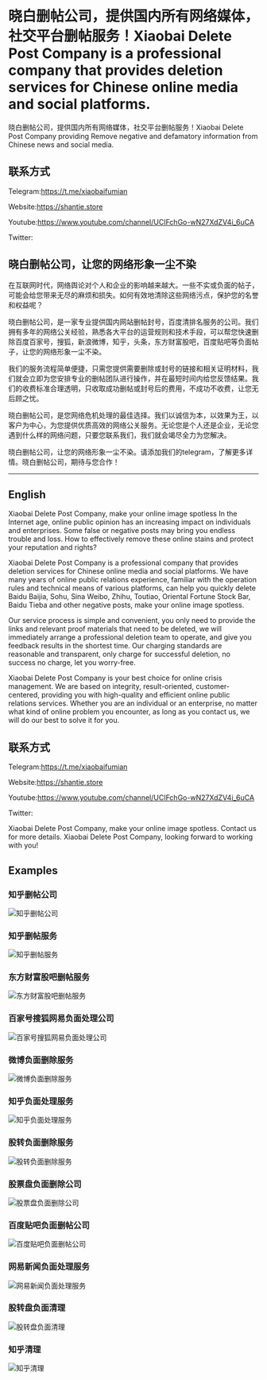 # 晓白删帖公司，提供国内所有网络媒体，社交平台删帖服务！Xiaobai Delete Post Company is a professional company that provides deletion services for Chinese online media and social platforms.
晓白删帖公司，提供国内所有网络媒体，社交平台删帖服务！Xiaobai Delete Post Company providing Remove negative and defamatory information from Chinese news and social media.

## 联系方式
Telegram:https://t.me/xiaobaifumian

Website:https://shantie.store

Youtube:https://www.youtube.com/channel/UCIFchGo-wN27XdZV4i_6uCA

Twitter:

## 晓白删帖公司，让您的网络形象一尘不染

在互联网时代，网络舆论对个人和企业的影响越来越大。一些不实或负面的帖子，可能会给您带来无尽的麻烦和损失。如何有效地清除这些网络污点，保护您的名誉和权益呢？

晓白删帖公司，是一家专业提供国内网站删帖封号，百度清排名服务的公司。我们拥有多年的网络公关经验，熟悉各大平台的运营规则和技术手段，可以帮您快速删除百度百家号，搜狐，新浪微博，知乎，头条，东方财富股吧，百度贴吧等负面帖子，让您的网络形象一尘不染。

我们的服务流程简单便捷，只需您提供需要删除或封号的链接和相关证明材料，我们就会立即为您安排专业的删帖团队进行操作，并在最短时间内给您反馈结果。我们的收费标准合理透明，只收取成功删帖或封号后的费用，不成功不收费，让您无后顾之忧。

晓白删帖公司，是您网络危机处理的最佳选择。我们以诚信为本，以效果为王，以客户为中心，为您提供优质高效的网络公关服务。无论您是个人还是企业，无论您遇到什么样的网络问题，只要您联系我们，我们就会竭尽全力为您解决。

晓白删帖公司，让您的网络形象一尘不染。请添加我们的telegram，了解更多详情。晓白删帖公司，期待与您合作！

---
## English
Xiaobai Delete Post Company, make your online image spotless
In the Internet age, online public opinion has an increasing impact on individuals and enterprises. Some false or negative posts may bring you endless trouble and loss. How to effectively remove these online stains and protect your reputation and rights?

Xiaobai Delete Post Company is a professional company that provides deletion services for Chinese online media and social platforms. We have many years of online public relations experience, familiar with the operation rules and technical means of various platforms, can help you quickly delete Baidu Baijia, Sohu, Sina Weibo, Zhihu, Toutiao, Oriental Fortune Stock Bar, Baidu Tieba and other negative posts, make your online image spotless.

Our service process is simple and convenient, you only need to provide the links and relevant proof materials that need to be deleted, we will immediately arrange a professional deletion team to operate, and give you feedback results in the shortest time. Our charging standards are reasonable and transparent, only charge for successful deletion, no success no charge, let you worry-free.

Xiaobai Delete Post Company is your best choice for online crisis management. We are based on integrity, result-oriented, customer-centered, providing you with high-quality and efficient online public relations services. Whether you are an individual or an enterprise, no matter what kind of online problem you encounter, as long as you contact us, we will do our best to solve it for you.


## 联系方式
Telegram:https://t.me/xiaobaifumian

Website:https://shantie.store

Youtube:https://www.youtube.com/channel/UCIFchGo-wN27XdZV4i_6uCA

Twitter:

Xiaobai Delete Post Company, make your online image spotless. Contact us for more details. Xiaobai Delete Post Company, looking forward to working with you!

## Examples

### 知乎删帖公司
![知乎删帖公司](https://github.com/xiaobaishantie/shantie-service/assets/134913089/6d019f45-364f-4281-aea1-f38f25163580)
### 知乎删帖服务
![知乎删帖服务](https://github.com/xiaobaishantie/shantie-service/assets/134913089/ef0639cc-0dee-42bd-b305-353248511ada)
### 东方财富股吧删帖服务
![东方财富股吧删帖服务](https://github.com/xiaobaishantie/shantie-service/assets/134913089/306aa3a3-827c-4d22-8310-a8544a5ecea5)
### 百家号搜狐网易负面处理公司
![百家号搜狐网易负面处理公司](https://github.com/xiaobaishantie/shantie-service/assets/134913089/f03288d1-8c95-4e27-8f21-65a5c6a87d78)
### 微博负面删除服务
![微博负面删除服务](https://github.com/xiaobaishantie/shantie-service/assets/134913089/5b544eb0-7c97-4441-98c9-5227aacdc826)
### 知乎负面处理服务
![知乎负面处理服务](https://github.com/xiaobaishantie/shantie-service/assets/134913089/2e9f3294-2ff3-4800-9389-6c66c622a835)
### 股转负面删除服务
![股转负面删除服务](https://github.com/xiaobaishantie/shantie-service/assets/134913089/2a6981cf-db2d-413a-9bca-06eeeb763b37)
### 股票盘负面删除公司
![股票盘负面删除公司](https://github.com/xiaobaishantie/shantie-service/assets/134913089/c71c29c3-c43b-41a4-b01d-afcd60ec06c6)
### 百度贴吧负面删帖公司
![百度贴吧负面删帖公司](https://github.com/xiaobaishantie/shantie-service/assets/134913089/21039b40-9545-412c-9a2f-ef5d94afa704)
### 网易新闻负面处理服务
![网易新闻负面处理服务](https://github.com/xiaobaishantie/shantie-service/assets/134913089/9940caa9-23a9-4de5-bd27-5697a3068920)
### 股转盘负面清理
![股转盘负面清理](https://github.com/xiaobaishantie/shantie-service/assets/134913089/824bb4dc-b396-439e-8135-a0ccd2521cc4)
### 知乎清理
![知乎清理](https://github.com/xiaobaishantie/shantie-service/assets/134913089/d61d6d73-5e0e-49fc-816f-3ebf444ad45a)


